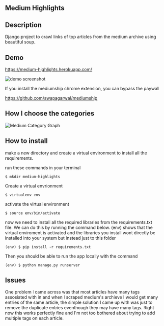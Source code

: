 ## Medium Highlights

## Description

Django project to crawl links of top articles from the medium archive using beautiful soup.

## Demo

https://medium-highlights.herokuapp.com/

![demo screenshot](https://i.imgur.com/nE6mysX.png)


If you install the mediumship chrome extension, you can bypass the paywall

https://github.com/swapagarwal/mediumship



## How I choose the categories

![Medium Category Graph](https://i.imgur.com/7RIzLvV.png)


## How to install

make a new directory and create a virtual environment to install all the requirements.

run these commands in your terminal

```
$ mkdir medium-highlights
```

Create a virtual envrionment

```
$ virtualenv env
```

activate the virtual environment

```
$ source env/bin/activate
```

now we need to install all the required libraries from the requirements.txt file. We can do this by running the command below. (env) shows that the virtual enviroment is activated and the libraries you install wont directly be installed into your system but instead just to this folder

```
(env) $ pip install -r requirements.txt
```

Then you should be able to run the app locally with the command

```
(env) $ python manage.py runserver
```

## Issues

One problem I came across was that most articles have many tags assosiated with in and when I scraped medium's archieve I would get many entries of the same article, the simple solution I came up with was just to remove the duplicate entries eventhough they may have many tags. Right now this works perfectly fine and I'm not too bothered about trying to add multiple tags on each article.
